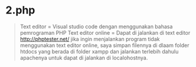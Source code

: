 # 2.php

>Text editor = Visual studio code dengan menggunakan bahasa pemrograman PHP
> Text editor online = Dapat di jalankan di text editor http://phptester.net/
> jika ingin menjalankan program tidak menggunakan text editor online, saya simpan filennya di dlaam folder htdocs yang berada di folder xampp dan jalankan terlebih dahulu apachenya untuk dapat di jalankan di localohostnya.

